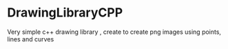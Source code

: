 # DrawingLibraryCPP
Very simple c++ drawing library , create to create png images using points, lines and curves 
